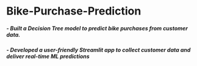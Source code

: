 # Bike-Purchase-Prediction
##### - Built a Decision Tree model to predict bike purchases from customer data.
##### - Developed a user-friendly Streamlit app to collect customer data and deliver real-time ML predictions
